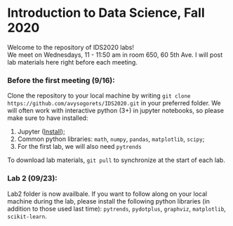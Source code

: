 # Introduction to Data Science, Fall 2020

Welcome to the repository of IDS2020 labs!  
We meet on Wednesdays, 11 - 11:50 am in room 650, 60 5th Ave.
I will post lab materials here right before each meeting.

### Before the first meeting (9/16):
Clone the repository to your local machine by writing ```git clone https://github.com/avysogorets/IDS2020.git``` in your preferred folder.
We will often work with interactive python (3+) in jupyter notebooks, so please make sure to have installed:
 1. Jupyter ([Install](https://jupyter.org/install));
 2. Common python libraries: ```math```, ```numpy```, ```pandas```, ```matplotlib```, ```scipy```;
 3. For the first lab, we will also need ```pytrends```
 

To download lab materials, ```git pull``` to synchronize at the start of each lab.

### Lab 2 (09/23):
Lab2 folder is now availbale. If you want to follow along on your local machine during the lab, please install the following python libraries (in addition to those used last time): ```pytrends```, ```pydotplus```, ```graphviz```, ```matplotlib```, ```scikit-learn```.
